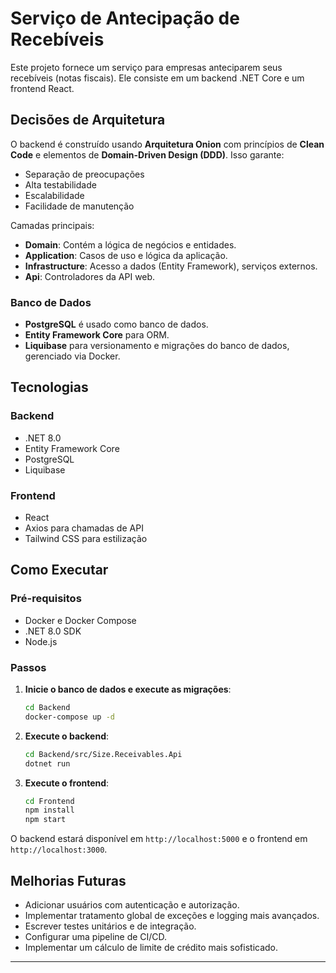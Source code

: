# Serviço de Antecipação de Recebíveis

Este projeto fornece um serviço para empresas anteciparem seus recebíveis (notas fiscais). Ele consiste em um backend .NET Core e um frontend React.

## Decisões de Arquitetura

O backend é construído usando **Arquitetura Onion** com princípios de **Clean Code** e elementos de **Domain-Driven Design (DDD)**. Isso garante:
- Separação de preocupações
- Alta testabilidade
- Escalabilidade
- Facilidade de manutenção

Camadas principais:
- **Domain**: Contém a lógica de negócios e entidades.
- **Application**: Casos de uso e lógica da aplicação.
- **Infrastructure**: Acesso a dados (Entity Framework), serviços externos.
- **Api**: Controladores da API web.

### Banco de Dados
- **PostgreSQL** é usado como banco de dados.
- **Entity Framework Core** para ORM.
- **Liquibase** para versionamento e migrações do banco de dados, gerenciado via Docker.

## Tecnologias

### Backend
- .NET 8.0
- Entity Framework Core
- PostgreSQL
- Liquibase

### Frontend
- React
- Axios para chamadas de API
- Tailwind CSS para estilização

## Como Executar

### Pré-requisitos
- Docker e Docker Compose
- .NET 8.0 SDK
- Node.js

### Passos

1. **Inicie o banco de dados e execute as migrações**:
   ```bash
   cd Backend
   docker-compose up -d
   ```

2. **Execute o backend**:
   ```bash
   cd Backend/src/Size.Receivables.Api
   dotnet run
   ```

3. **Execute o frontend**:
   ```bash
   cd Frontend
   npm install
   npm start
   ```

O backend estará disponível em `http://localhost:5000` e o frontend em `http://localhost:3000`.

## Melhorias Futuras

- Adicionar usuários com autenticação e autorização.
- Implementar tratamento global de exceções e logging mais avançados.
- Escrever testes unitários e de integração.
- Configurar uma pipeline de CI/CD.
- Implementar um cálculo de limite de crédito mais sofisticado.
---